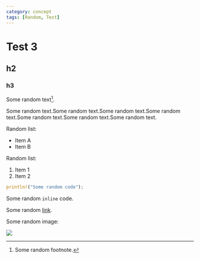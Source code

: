 ```yaml
---
category: concept
tags: [Random, Test]
---
```

# Test 3

## h2

### h3

Some random text[^1].

Some random text.Some random text.Some random text.Some random text.Some random text.Some random text.Some random text.

Random list:
- Item A
- Item B

Random list:
1. Item 1
2. Item 2

```rust
println!("Some random code");
```

Some random `inline` code.

Some random [link](https://zh.wikipedia.org/wiki/Wikipedia:%E9%A6%96%E9%A1%B5).

Some random image:

![](https://images.pexels.com/photos/459301/pexels-photo-459301.jpeg?auto=compress&cs=tinysrgb&dpr=2&h=750&w=1260)

[^1]: Some random footnote.